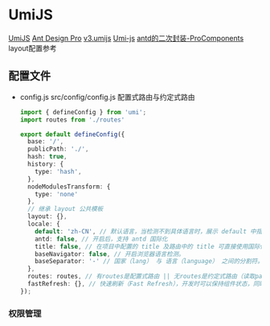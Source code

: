 # UmiJS

[UmiJS](https://v3.umijs.org/zh-CN/docs/getting-started)
[Ant Design Pro](https://pro.ant.design/zh-CN/docs/getting-started/)
[v3.umijs](https://v3.umijs.org/plugins/preset-react)
[Umi-js](https://umijs.org/docs/tutorials/getting-started)
[antd的二次封装-ProComponents](https://procomponents.ant.design/components/) layout配置参考

## 配置文件

- config.js
  src/config/config.js
  配置式路由与约定式路由

  ```ts
  import { defineConfig } from 'umi';
  import routes from './routes'

  export default defineConfig({
    base: '/',
    publicPath: './',
    hash: true,
    history: {
      type: 'hash',
    },
    nodeModulesTransform: {
      type: 'none'
    },
    // 继承 layout 公共模板
    layout: {},
    locale: {
      default: 'zh-CN', // 默认语言，当检测不到具体语言时，展示 default 中指定的语言。
      antd: false, // 开启后，支持 antd 国际化
      title: false, // 在项目中配置的 title 及路由中的 title 可直接使用国际化 key，自动被转成对应语言的文案
      baseNavigator: false, // 开启浏览器语言检测。
      baseSeparator: '-' // 国家（lang） 与 语言（language） 之间的分割符。
    },
    routes: routes, // 有routes是配置式路由 || 无routes是约定式路由（读取pages文件夹自动生成）
    fastRefresh: {}, // 快速刷新（Fast Refresh），开发时可以保持组件状态，同时编辑提供即时反馈。
  });
  ```

### 权限管理
